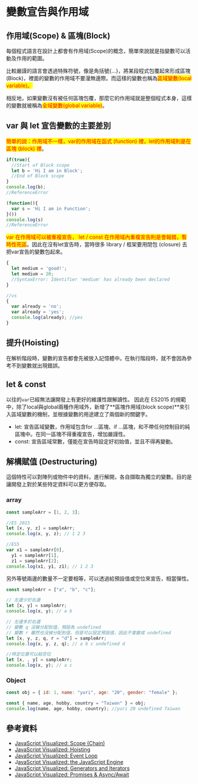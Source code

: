 # 變數宣告與作用域

## 作用域(Scope) & 區塊(Block)

每個程式語言在設計上都會有作用域(Scope)的概念，簡單來說就是指變數可以活動及作用的範圍。

比較嚴謹的語言會透過特殊符號，像是角括號{...}，將某段程式包覆起來形成區塊(Block)，裡面的變數的作用域不要漫無邊際。而這樣的變數也稱為<mark style="color:red;">區域變數(local variable)。</mark>

相反地，如果變數沒有被任何區塊包覆，那麼它的作用域就是整個程式本身，這樣的變數就被稱為<mark style="color:red;">全域變數(global variable)</mark>。

## var 與 let 宣告變數的主要差別

<mark style="color:red;">簡單的說：作用域不一樣，var的作用域在函式 (function) 裡，let的作用域則是在區塊 (block) 裡</mark>。

```javascript
if(true){
  //Start of Block scope
  let b = 'Hi I am in Block';
  //End of Block scope
}
console.log(b);
//ReferenceError 

(function(){
  var s = 'Hi I am in Function';
}())
console.log(s) 
//ReferenceError 
```

<mark style="color:red;">var 在作用域可以被重複宣告， let / const 在作用域內重複宣告則是會報錯，暫時性死區</mark>。因此在沒有let宣告時，當時很多 library / 框架要用閉包 (closure) 去把var宣告的變數包起來。

```javascript
{
  let medium = 'good!';
  let medium = 20;
  //SyntaxError: Identifier 'medium' has already been declared
}

//vs
{
  var already = 'no';
  var already = 'yes';
  console.log(already); //yes
}
```

## 提升(Hoisting)

在解析階段時，變數的宣告都會先被放入記憶體中。在執行階段時，就不會因為參考不到變數就出現錯誤。

## let & const

以往的`var`已經無法讓開發上有更好的維護性跟解讀性。 因此在 ES2015 的規範中，除了local與global兩種作用域外，新增了**區塊作用域(block scope)**來引入區域變數的機制，並根據變數的用途建立了兩個新的關鍵字。

* let: 宣告區域變數，作用域包含for ...區塊、if ...區塊，和不帶任何控制目的純區塊中。在同一區塊不得重複宣告，增加嚴謹性。
* const: 宣告區域常數，僅能在宣告時設定好初始值，並且不得再變動。

## 解構賦值 (Destructuring)

這個特性可以對陣列或物件中的資料，進行解開，各自擷取為獨立的變數。目的是讓開發上對於某些特定資料可以更方便存取。

### array

```javascript
const sampleArr = [1, 2, 3];

//ES 2015
let [x, y, z] = sampleArr;
console.log(x, y, z); // 1 2 3

//ES5
var x1 = sampleArr[0],
  y1 = sampleArr[1],
  z1 = sampleArr[2];
console.log(x1, y1, z1); // 1 2 3
```

另外等號兩邊的數量不一定要相等，可以透過給預設值或空位來宣告，相當彈性。

```javascript
const sampleArr = ["a", "b", "c"];

// 左邊少於右邊
let [x, y] = sampleArr;
console.log(x, y); // a b

// 左邊多於右邊
// 變數 q 沒被分配到值，預設為 undefined
// 變數 r 雖然也沒被分配到值，但是可以設定預設值，因此不會變成 undefined
let [x, y, z, q, r = "d"] = sampleArr;
console.log(x, y, z, q); // a b c undefined d

//特定位置可以給空位
let [x, , y] = sampleArr;
console.log(x, y); // a c
```

### Object

```javascript
const obj = { id: 1, name: "yuri", age: "20", gender: "female" };

const { name, age, hobby, country = "Taiwan" } = obj;
console.log(name, age, hobby, country); //yuri 20 undefined Taiwan
```

## 參考資料

* [JavaScript Visualized: Scope (Chain)](https://dev.to/lydiahallie/javascript-visualized-scope-chain-13pd)
* [JavaScript Visualized: Hoisting](https://dev.to/lydiahallie/javascript-visualized-hoisting-478h)
* [JavaScript Visualized: Event Loop](https://dev.to/lydiahallie/javascript-visualized-event-loop-3dif)
* J[avaScript Visualized: the JavaScript Engine](https://dev.to/lydiahallie/javascript-visualized-the-javascript-engine-4cdf)
* [JavaScript Visualized: Generators and Iterators](https://dev.to/lydiahallie/javascript-visualized-generators-and-iterators-e36)
* [JavaScript Visualized: Promises & Async/Await](https://dev.to/lydiahallie/javascript-visualized-promises-async-await-5gke)
